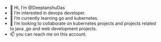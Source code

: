 - 👋 Hi, I’m @DeeptanshuDas
- 👀 I’m interested in devops developer.
- 🌱 I’m currently learning go and kubernetes.
- 💞️ I’m looking to collaborate on kubernetes projects and projects related to java ,go and web development projects.
- 📫 you can reach me on this account.

<!---
DeeptanshuDas/DeeptanshuDas is a ✨ special ✨ repository because its `README.md` (this file) appears on your GitHub profile.
You can click the Preview link to take a look at your changes.
--->

